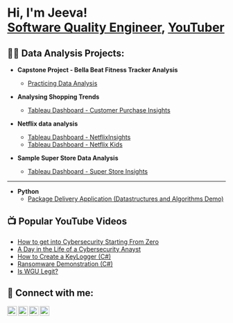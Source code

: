 <h1>Hi, I'm Jeeva! <br/> <a href="https://www.linkedin.com/in/jeevareha-krishnaraj-a583832b5/">Software Quality Engineer</a>, 
  <a href="https://www.youtube.com/channel/UC6u2td1udB2T524M42gU4hg">YouTuber</a></h1>

<h2>👨‍💻 Data Analysis Projects:</h2>

- <b>Capstone Project - Bella Beat Fitness Tracker Analysis</b>
  - [Practicing Data Analysis](https://github.com/jeevareha/Capstone-Project)
- <b>Analysing Shopping Trends</b>
  - [Tableau Dashboard - Customer Purchase Insights](https://public.tableau.com/app/profile/jeevareha.krishnaraj/viz/CustomerPurchaseInsights_17147793120990/Dashboard1) 
- <b>Netflix data analysis</b>
  - [Tableau Dashboard - NetflixInsights](https://public.tableau.com/app/profile/jeevareha.krishnaraj/viz/NetflixInsights_17118125371290/NetflixInsights)
  - [Tableau Dashboard - Netflix Kids](https://public.tableau.com/app/profile/jeevareha.krishnaraj/viz/NetflixKidsShowInsights/Kids)

- <b>Sample Super Store Data Analysis</b>
  - [Tableau Dashboard - Super Store Insights](https://public.tableau.com/app/profile/jeevareha.krishnaraj/viz/SuperStoreInsights_17133959355550/SuperStoreInsights)
--------------------------------------------------
- <b>Python</b>
  - [Package Delivery Application (Datastructures and Algorithms Demo)](https://github.com/joshmadakor1/Package-Delivery-Pathfinding-Algorithm)

<h2>📺 Popular YouTube Videos</h2>

- [How to get into Cybersecurity Starting From Zero](https://www.youtube.com/watch?v=a83ASGn_V_s)
- [A Day in the Life of a Cybersecurity Anayst](https://www.youtube.com/watch?v=uHy3oM7NnoU)
- [How to Create a KeyLogger (C#)](https://www.youtube.com/watch?v=N-L9hklSlNk)
- [Ransomware Demonstration (C#)](https://www.youtube.com/watch?v=OfvdQeh79s0)
- [Is WGU Legit?](https://www.youtube.com/watch?v=E2MwRWxDBkA)

<h2> 🤳 Connect with me:</h2>

[<img align="left" alt="JoshMadakor | YouTube" width="22px" src="https://cdn.jsdelivr.net/npm/simple-icons@v3/icons/youtube.svg" />][youtube]
[<img align="left" alt="JoshMadakor | Twitter" width="22px" src="https://cdn.jsdelivr.net/npm/simple-icons@v3/icons/twitter.svg" />][twitter]
[<img align="left" alt="JoshMadakor | LinkedIn" width="22px" src="https://cdn.jsdelivr.net/npm/simple-icons@v3/icons/linkedin.svg" />][linkedin]
[<img align="left" alt="JoshMadakor | Instagram" width="22px" src="https://cdn.jsdelivr.net/npm/simple-icons@v3/icons/instagram.svg" />][instagram]

[twitter]: https://twitter.com/joshmadakor
[youtube]: https://www.youtube.com/c/joshmadakor
[instagram]: https://www.instagram.com/joshmadakor/
[linkedin]: https://linkedin.com/in/joshmadakor

<!--
**joshmadakor1/joshmadakor1** is a ✨ _special_ ✨ repository because its `README.md` (this file) appears on your GitHub profile.

Here are some ideas to get you started:

- 🔭 I’m currently working on ...
- 🌱 I’m currently learning ...
- 👯 I’m looking to collaborate on ...
- 🤔 I’m looking for help with ...
- 💬 Ask me about ...
- 📫 How to reach me: ...
- 😄 Pronouns: ...
- ⚡ Fun fact: ...
-->
